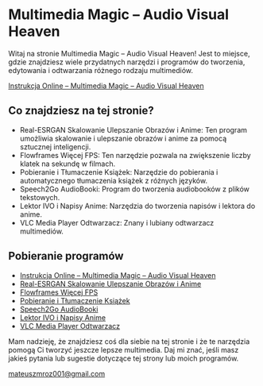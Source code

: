 # Multimedia Magic – Audio Visual Heaven

Witaj na stronie Multimedia Magic – Audio Visual Heaven! Jest to miejsce, gdzie znajdziesz wiele przydatnych narzędzi i programów do tworzenia, edytowania i odtwarzania różnego rodzaju multimediów.

[Instrukcja Online – Multimedia Magic – Audio Visual Heaven](https://mattymroz.github.io/MultimediaMagic/)

## Co znajdziesz na tej stronie?

- Real-ESRGAN Skalowanie Ulepszanie Obrazów i Anime: Ten program umożliwia skalowanie i ulepszanie obrazów i anime za pomocą sztucznej inteligencji.
- Flowframes Więcej FPS: Ten narzędzie pozwala na zwiększenie liczby klatek na sekundę w filmach.
- Pobieranie i Tłumaczenie Książek: Narzędzie do pobierania i automatycznego tłumaczenia książek z różnych języków.
- Speech2Go AudioBooki: Program do tworzenia audiobooków z plików tekstowych.
- Lektor IVO i Napisy Anime: Narzędzia do tworzenia napisów i lektora do anime.
- VLC Media Player Odtwarzacz: Znany i lubiany odtwarzacz multimediów.

## Pobieranie programów

<!-- Dodaj LInki w punktrach
https://mattymroz.github.io/MultimediaMagic/ - (MultimediaMagic - Audio Visual Heaven)
https://github.com/MattyMroz/MultimediaMagic/blob/465f39bb218ee450cab78d759dcdf019cd831a8b/Software%20Downloads/Real-ESRGAN%20Skalowanie%20Ulepszanie%20Obraz%C3%B3w%20i%20Anime.rar - (Real-ESRGAN Skalowanie Ulepszanie Obrazów i Anime)
https://github.com/MattyMroz/MultimediaMagic/blob/465f39bb218ee450cab78d759dcdf019cd831a8b/Software%20Downloads/Flowframes%20Wi%C4%99cej%20FPS.rar - (Flowframes Więcej FPS)
https://github.com/MattyMroz/MultimediaMagic/blob/465f39bb218ee450cab78d759dcdf019cd831a8b/Software%20Downloads/Pobieranie%20i%20Tlumaczenie%20Ksia%C5%BCek.rar - (Pobieranie i Tlumaczenie Ksiażek)
https://github.com/MattyMroz/MultimediaMagic/blob/465f39bb218ee450cab78d759dcdf019cd831a8b/Software%20Downloads/Speech2Go%20AudioBooki.rar - (Pobieranie i Tlumaczenie Książek)
https://github.com/MattyMroz/MultimediaMagic/blob/465f39bb218ee450cab78d759dcdf019cd831a8b/Software%20Downloads/Lektor%20IVO%20i%20Napisy%20Anime.rar - (Lektor IVO i Napisy Anime)
https://github.com/MattyMroz/MultimediaMagic/blob/465f39bb218ee450cab78d759dcdf019cd831a8b/Software%20Downloads/VLC%20Media%20Player%20Odtwarzacz.rar - (VLC Media Player Odtwarzacz) -->

- [Instrukcja Online – Multimedia Magic – Audio Visual Heaven](https://mattymroz.github.io/MultimediaMagic/)
- [Real-ESRGAN Skalowanie Ulepszanie Obrazów i Anime](https://github.com/MattyMroz/MultimediaMagic/blob/465f39bb218ee450cab78d759dcdf019cd831a8b/Software%20Downloads/Real-ESRGAN%20Skalowanie%20Ulepszanie%20Obraz%C3%B3w%20i%20Anime.rar)
- [Flowframes Więcej FPS](https://github.com/MattyMroz/MultimediaMagic/blob/465f39bb218ee450cab78d759dcdf019cd831a8b/Software%20Downloads/Flowframes%20Wi%C4%99cej%20FPS.rar)
- [Pobieranie i Tłumaczenie Książek](https://github.com/MattyMroz/MultimediaMagic/blob/465f39bb218ee450cab78d759dcdf019cd831a8b/Software%20Downloads/Pobieranie%20i%20Tlumaczenie%20Ksia%C5%BCek.rar)
- [Speech2Go AudioBooki](https://github.com/MattyMroz/MultimediaMagic/blob/465f39bb218ee450cab78d759dcdf019cd831a8b/Software%20Downloads/Speech2Go%20AudioBooki.rar)
- [Lektor IVO i Napisy Anime](https://github.com/MattyMroz/MultimediaMagic/blob/465f39bb218ee450cab78d759dcdf019cd831a8b/Software%20Downloads/Lektor%20IVO%20i%20Napisy%20Anime.rar)
- [VLC Media Player Odtwarzacz](https://github.com/MattyMroz/MultimediaMagic/blob/465f39bb218ee450cab78d759dcdf019cd831a8b/Software%20Downloads/VLC%20Media%20Player%20Odtwarzacz.rar)

Mam nadzieję, że znajdziesz coś dla siebie na tej stronie i że te narzędzia pomogą Ci tworzyć jeszcze lepsze multimedia. Daj mi znać, jeśli masz jakieś pytania lub sugestie dotyczące tej strony lub moich programów.

[mateuszmroz001@gmail.com](mailto:mateuszmroz001@gmail.com)
